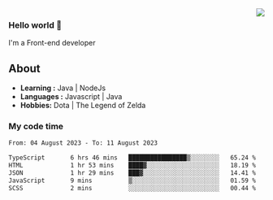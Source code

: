 <img align='right' src="https://github-readme-stats.vercel.app/api?username=jumodada&show_icons=true&theme=vue">

### Hello world 👋

I'm a Front-end developer 
    
## About
-  **Learning :** Java | NodeJs
-  **Languages :** Javascript | Java
-  **Hobbies:** Dota | The Legend of Zelda

### My code time

<!--START_SECTION:waka-->

```txt
From: 04 August 2023 - To: 11 August 2023

TypeScript       6 hrs 46 mins   ████████████████▒░░░░░░░░   65.24 %
HTML             1 hr 53 mins    ████▓░░░░░░░░░░░░░░░░░░░░   18.19 %
JSON             1 hr 29 mins    ███▓░░░░░░░░░░░░░░░░░░░░░   14.41 %
JavaScript       9 mins          ▒░░░░░░░░░░░░░░░░░░░░░░░░   01.59 %
SCSS             2 mins          ░░░░░░░░░░░░░░░░░░░░░░░░░   00.44 %
```

<!--END_SECTION:waka-->
